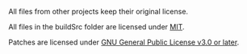 All files from other projects keep their original license.

All files in the buildSrc folder are licensed under [MIT](licenses/MIT.md).

Patches are licensed under [GNU General Public License v3.0 or later](licenses/GPL.md).
